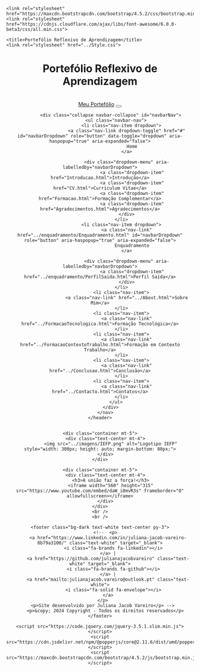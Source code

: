 <!DOCTYPE html>
<html lang="pt-pt">
<head>
    <meta charset="utf-8">
    <meta name="viewport" content="width=device-width, initial-scale=1.0">

    <link rel="stylesheet" href="https://maxcdn.bootstrapcdn.com/bootstrap/4.5.2/css/bootstrap.min.css">
    <link rel="stylesheet" href="https://cdnjs.cloudflare.com/ajax/libs/font-awesome/6.0.0-beta3/css/all.min.css">

    <title>Portefólio Reflexivo de Aprendizagem</title>
    <link rel="stylesheet" href="../Style.css">

</head>

<body>
    <header class="bg-dark text-white text-center py-3" style="position: relative; z-index: 1;">
        <h1 class="header-title">Portefólio Reflexivo de Aprendizagem</h1><br />
        <nav class="navbar navbar-expand-lg navbar-dark bg-dark" >
            <a class="navbar-brand" href="#">Meu Portefólio</a>
            <button class="navbar-toggler" type="button" data-toggle="collapse" data-target="#navbarNav" aria-controls="navbarNav" aria-expanded="false" aria-label="Toggle navigation">
                <span class="navbar-toggler-icon"></span>
            </button>


            <div class="collapse navbar-collapse" id="navbarNav">
                <ul class="navbar-nav">
                    <li class="nav-item dropdown">
                        <a class="nav-link dropdown-toggle" href="#" id="navbarDropdown" role="button" data-toggle="dropdown" aria-haspopup="true" aria-expanded="false">
                            Home
                        </a>

                        <div class="dropdown-menu" aria-labelledby="navbarDropdown">
                            <a class="dropdown-item" href="Introducao.html">Introdução</a>
                            <a class="dropdown-item" href="CV.html">Curriculum Vitae</a>
                            <a class="dropdown-item" href="Formacao.html">Formação Complementar</a>
                            <a class="dropdown-item" href="Agradecimentos.html">Agradecimentos</a>
                        </div>
                    </li>
                    <li class="nav-item dropdown">
                        <a class="nav-link" href="../enquadramento/Enquadramento.html" id="navbarDropdown" role="button" aria-haspopup="true" aria-expanded="false">
                            Enquadramento
                        </a>

                        <div class="dropdown-menu" aria-labelledby="navbarDropdown">
                            <a class="dropdown-item" href="../enquadramento/PerfilSaida.html">Perfil Saída</a>
                        </div>
                    </li>
                    <li class="nav-item">
                        <a class="nav-link" href="../About.html">Sobre Mim</a>
                    </li>
                    <li class="nav-item">
                        <a class="nav-link" href="../FormacaoTecnologica.html">Formação Tecnológica</a>
                    </li>
                    <li class="nav-item">
                        <a class="nav-link" href="../FormacaoContextoTrabalho.html">Formação em Contexto Trabalho</a>
                    </li>
                    <li class="nav-item">
                        <a class="nav-link" href="../Conclusao.html">Conclusão</a>
                    </li>
                    <li class="nav-item">
                        <a class="nav-link" href="../Contacto.html">Contatos</a>
                    </li>
                </ul>
            </div>
        </nav>
    </header>


    <div class="container mt-5">
        <div class="text-center mt-4">
            <img src="../imagens/IEFP.png" alt="Logotipo IEFP" style="width: 300px; height: auto; margin-bottom: 80px;">
        </div>
    </div>
      
    <div class="container mt-5">
        <div class="text-center mt-4">
            <h3>A união faz a força!</h3>
            <iframe width="560" height="315" src="https://www.youtube.com/embed/daW_i8mvR3s" frameborder="0" allowfullscreen></iframe>
        </div>
    </div>
    <br />
    <br />

    <footer class="bg-dark text-white text-center py-3">
        <!--  <p>
          <a href="https://www.linkedin.com/in/juliana-jacob-vareiro-0b79a3100/" class="text-white" target="_blank">
              <i class="fa-brands fa-linkedin"></i>
          </a> |
          <a href="https://github.com/julianajacobvareiro" class="text-white" target="_blank">
              <i class="fa-brands fa-github"></i>
          </a> |
          <a href="mailto:julianajacob.vareiro@outlook.pt" class="text-white">
              <i class="fa-solid fa-envelope"></i>
          </a>
      </p>
      <p>Site desenvolvido por Juliana Jacob Vareiro</p> -->
        <p>&copy; 2024 Copyright - Todos os direitos reservados</p>
    </footer>
       
    <script src="https://code.jquery.com/jquery-3.5.1.slim.min.js"></script>
    <script src="https://cdn.jsdelivr.net/npm/@popperjs/core@2.11.6/dist/umd/popper.min.js"></script>
    <script src="https://maxcdn.bootstrapcdn.com/bootstrap/4.5.2/js/bootstrap.min.js"></script>

</body>
</html>


